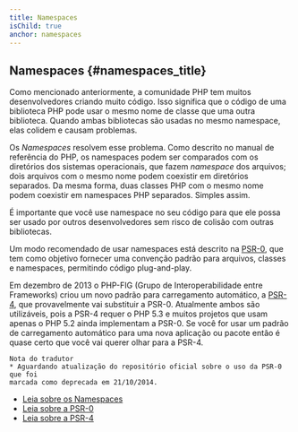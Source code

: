 ```yaml
---
title: Namespaces
isChild: true
anchor: namespaces
---
```


## Namespaces {#namespaces_title}

Como mencionado anteriormente, a comunidade PHP tem muitos desenvolvedores criando muito código. Isso significa que o
código de uma biblioteca PHP pode usar o mesmo nome de classe que uma outra biblioteca. Quando ambas bibliotecas são
usadas no mesmo namespace, elas colidem e causam problemas.

Os _Namespaces_ resolvem esse problema. Como descrito no manual de referência do PHP, os namespaces podem ser
comparados com os diretórios dos sistemas operacionais, que fazem _namespace_ dos arquivos; dois arquivos com o mesmo
nome podem coexistir em diretórios separados. Da mesma forma, duas classes PHP com o mesmo nome podem coexistir em
namespaces PHP separados. Simples assim.

É importante que você use namespace no seu código para que ele possa ser usado por outros desenvolvedores sem risco
de colisão com outras bibliotecas.

Um modo recomendado de usar namespaces está descrito na [PSR-0][psr0], que tem como objetivo fornecer uma convenção
padrão para arquivos, classes e namespaces, permitindo código plug-and-play.

Em dezembro de 2013 o PHP-FIG (Grupo de Interoperabilidade entre Frameworks) criou um novo padrão para carregamento automático, a [PSR-4][psr4], que provavelmente vai substituir a PSR-0. Atualmente ambos são utilizáveis, pois a PSR-4 requer o PHP 5.3 e muitos projetos que usam apenas o PHP 5.2 ainda implementam a PSR-0. Se você for usar um padrão de carregamento automático para uma nova aplicação ou pacote então é quase certo que você vai querer olhar para a PSR-4.

```
Nota do tradutor
* Aguardando atualização do repositório oficial sobre o uso da PSR-0 que foi 
marcada como deprecada em 21/10/2014. 
```

* [Leia sobre os Namespaces][namespaces]
* [Leia sobre a PSR-0][psr0]
* [Leia sobre a PSR-4][psr4]

[namespaces]: http://php.net/manual/en/language.namespaces.php
[psr0]: https://github.com/php-fig/fig-standards/blob/master/accepted/PSR-0.md
[psr4]: https://github.com/php-fig/fig-standards/blob/master/accepted/PSR-4-autoloader.md